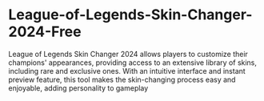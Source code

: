 # League-of-Legends-Skin-Changer-2024-Free
League of Legends Skin Changer 2024 allows players to customize their champions' appearances, providing access to an extensive library of skins, including rare and exclusive ones. With an intuitive interface and instant preview feature, this tool makes the skin-changing process easy and enjoyable, adding personality to gameplay
